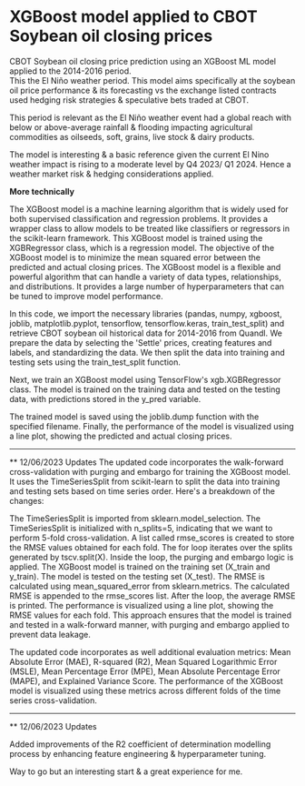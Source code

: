 # XGBoost model applied to CBOT Soybean oil closing prices
CBOT Soybean oil closing price prediction using an XGBoost ML model applied to the 2014-2016 period.  
This the El Niño weather period. This model aims specifically at the soybean oil price performance &amp; its forecasting vs the exchange listed contracts used hedging risk strategies &amp; speculative bets traded at CBOT. 

This period is relevant as the El Niño weather event had a global reach with below or above-average rainfall & flooding impacting agricultural commodities as oilseeds, soft, grains, live stock & dairy products.
 
The model is interesting & a basic reference given the current El Nino weather impact is rising to a moderate level by Q4 2023/ Q1 2024.
Hence a weather market risk & hedging considerations applied.

**More technically**

The XGBoost model is a machine learning algorithm that is widely used for both supervised classification and regression problems. 
It provides a wrapper class to allow models to be treated like classifiers or regressors in the scikit-learn framework. 
This XGBoost model is trained using the XGBRegressor class, which is a regression model. 
The objective of the XGBoost model is to minimize the mean squared error between the predicted and actual closing prices. 
The XGBoost model is a flexible and powerful algorithm that can handle a variety of data types, relationships, and distributions. 
It provides a large number of hyperparameters that can be tuned to improve model performance.

In this code, we import the necessary libraries (pandas, numpy, xgboost, joblib, matplotlib.pyplot, tensorflow, tensorflow.keras, train_test_split) and retrieve CBOT soybean oil historical data for 2014-2016 from Quandl. 
We prepare the data by selecting the 'Settle' prices, creating features and labels, and standardizing the data. We then split the data into training and testing sets using the train_test_split function.

Next, we train an XGBoost model using TensorFlow's xgb.XGBRegressor class. The model is trained on the training data and tested on the testing data, with predictions stored in the y_pred variable.

The trained model is saved using the joblib.dump function with the specified filename. Finally, the performance of the model is visualized using a line plot, showing the predicted and actual closing prices.

************************************************************************************************************************

** 12/06/2023 Updates
The updated code incorporates the walk-forward cross-validation with purging and embargo for training the XGBoost model.
It uses the TimeSeriesSplit from scikit-learn to split the data into training and testing sets based on time series order. 
Here's a breakdown of the changes:

The TimeSeriesSplit is imported from sklearn.model_selection.
The TimeSeriesSplit is initialized with n_splits=5, indicating that we want to perform 5-fold cross-validation.
A list called rmse_scores is created to store the RMSE values obtained for each fold.
The for loop iterates over the splits generated by tscv.split(X). Inside the loop, the purging and embargo logic is applied.
The XGBoost model is trained on the training set (X_train and y_train).
The model is tested on the testing set (X_test).
The RMSE is calculated using mean_squared_error from sklearn.metrics.
The calculated RMSE is appended to the rmse_scores list.
After the loop, the average RMSE is printed.
The performance is visualized using a line plot, showing the RMSE values for each fold.
This approach ensures that the model is trained and tested in a walk-forward manner, with purging and embargo applied to prevent data leakage.

The updated code incorporates as well additional evaluation metrics: Mean Absolute Error (MAE), R-squared (R2), Mean Squared Logarithmic Error (MSLE), Mean Percentage Error (MPE), Mean Absolute Percentage Error (MAPE), and Explained Variance Score. The performance of the XGBoost model is visualized using these metrics across different folds of the time series cross-validation.
************************************************************************************************************************

** 12/06/2023 Updates

Added improvements of the R2 coefficient of determination modelling process by enhancing feature engineering & hyperparameter tuning.

Way to go but an interesting start & a great experience for me.

